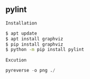 ## pylint
`Installation`
```bash
$ apt update
$ apt install graphviz
$ pip install graphviz
$ python -m pip install pylint
```

`Excution`
```python
pyreverse -o png ./
```
